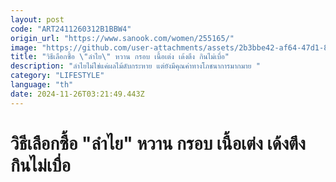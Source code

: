 ```yaml
---
layout: post
code: "ART2411260312B1BBW4"
origin_url: "https://www.sanook.com/women/255165/"
image: "https://github.com/user-attachments/assets/2b3bbe42-af64-47d1-8761-0f582e0dd7cb"
title: "วิธีเลือกซื้อ \"ลำไย\" หวาน กรอบ เนื้อเต่ง เด้งตึง กินไม่เบื่อ"
description: "ลำไยไม่ใช่แค่ผลไม้ดับกระหาย แต่ยังมีคุณค่าทางโภชนาการมากมาย "
category: "LIFESTYLE"
language: "th"
date: 2024-11-26T03:21:49.443Z
---
```


# วิธีเลือกซื้อ "ลำไย" หวาน กรอบ เนื้อเต่ง เด้งตึง กินไม่เบื่อ